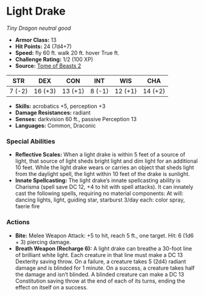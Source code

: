 # Light Drake

*Tiny* *Dragon* *neutral good*

- **Armor Class:** 13
- **Hit Points:** 24 (7d4+7)
- **Speed:** fly 60 ft. walk 20 ft. hover True ft.
- **Challenge Rating:** 1/2 (100 XP)
- **Source:** [Tome of Beasts 2](https://koboldpress.com/kpstore/product/tome-of-beasts-2-for-5th-edition/)

| STR | DEX | CON | INT | WIS | CHA |
| --- | --- | --- | --- | --- | --- |
| 7 (-2) | 16 (+3) | 13 (+1) | 8 (-1) | 12 (+1) | 14 (+2) |

- **Skills:** acrobatics +5, perception +3
- **Damage Resistances:** radiant
- **Senses:** darkvision 60 ft., passive Perception 13
- **Languages:** Common, Draconic
### Special Abilities
- **Reflective Scales:** When a light drake is within 5 feet of a source of light, that source of light sheds bright light and dim light for an additional 10 feet. While the light drake wears or carries an object that sheds light from the daylight spell, the light within 10 feet of the drake is sunlight.
- **Innate Spellcasting:** The light drake’s innate spellcasting ability is Charisma (spell save DC 12, +4 to hit with spell attacks). It can innately cast the following spells, requiring no material components: At will: dancing lights, light, guiding star, starburst 3/day each: color spray, faerie fire
### Actions
- **Bite:** Melee Weapon Attack: +5 to hit, reach 5 ft., one target. Hit: 6 (1d6 + 3) piercing damage.
- **Breath Weapon (Recharge 6):** A light drake can breathe a 30-foot line of brilliant white light. Each creature in that line must make a DC 13 Dexterity saving throw. On a failure, a creature takes 5 (2d4) radiant damage and is blinded for 1 minute. On a success, a creature takes half the damage and isn’t blinded. A blinded creature can make a DC 13 Constitution saving throw at the end of each of its turns, ending the effect on itself on a success.
